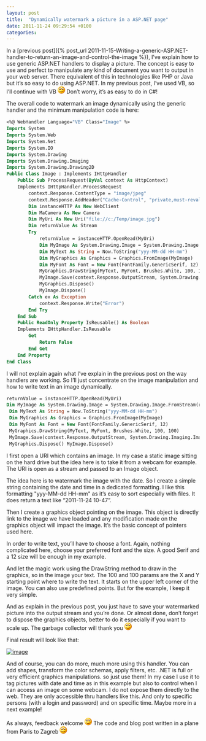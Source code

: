 ```yaml
---
layout: post
title:  "Dynamically watermark a picture in a ASP.NET page"
date: 2011-11-24 09:29:54 +0100
categories: 
---
```

In a [previous post]({% post_url 2011-11-15-Writing-a-generic-ASP.NET-handler-to-return-an-image-and-control-the-image %}), I’ve explain how to use generic ASP.NET handlers to display a picture. The concept is easy to use and perfect to manipulate any kind of document you want to output in your web server. There equivalent of this in technologies like PHP or Java but it’s so easy to do using ASP.NET. In my previous post, I’ve used VB, so I’ll continue with VB ![Sourire](/assets/4401.wlEmoticon-smile_2.png) Don’t worry, it’s as easy to do in C#!

 The overall code to watermark an image dynamically using the generic handler and the minimum manipulation code is here:

 
```vb
<%@ WebHandler Language="VB" Class="Image" %> 
Imports System 
Imports System.Web 
Imports System.Net 
Imports System.IO 
Imports System.Drawing 
Imports System.Drawing.Imaging 
Imports System.Drawing.Drawing2D 
Public Class Image : Implements IHttpHandler 
    Public Sub ProcessRequest(ByVal context As HttpContext) 
    Implements IHttpHandler.ProcessRequest 
        context.Response.ContentType = "image/jpeg" 
        context.Response.AddHeader("Cache-Control", "private,must-revalidate,post-check=1,pre-check=2,no-cache") 
        Dim instanceHTTP As New WebClient 
        Dim MaCamera As New Camera  
        Dim MyUri As New Uri("file://c:/Temp/image.jpg") 
        Dim returnValue As Stream 
        Try 
            returnValue = instanceHTTP.OpenRead(MyUri) 
            Dim MyImage As System.Drawing.Image = System.Drawing.Image.FromStream(returnValue) 
            Dim MyText As String = Now.ToString("yyy-MM-dd HH-mm") 
            Dim MyGraphics As Graphics = Graphics.FromImage(MyImage) 
            Dim MyFont As Font = New Font(FontFamily.GenericSerif, 12) 
            MyGraphics.DrawString(MyText, MyFont, Brushes.White, 100, 100)
            MyImage.Save(context.Response.OutputStream, System.Drawing.Imaging.ImageFormat.Jpeg) 
            MyGraphics.Dispose() 
            MyImage.Dispose()  
        Catch ex As Exception 
            context.Response.Write("Error") 
        End Try 
    End Sub 
    Public ReadOnly Property IsReusable() As Boolean 
    Implements IHttpHandler.IsReusable 
        Get 
            Return False 
        End Get 
    End Property 
End Class 
```

I will not explain again what I’ve explain in the previous post on the way handlers are working. So I’ll just concentrate on the image manipulation and how to write text in an image dynamically.
 
```vb
returnValue = instanceHTTP.OpenRead(MyUri) 
Dim MyImage As System.Drawing.Image = System.Drawing.Image.FromStream(returnValue)
 Dim MyText As String = Now.ToString("yyy-MM-dd HH-mm") 
 Dim MyGraphics As Graphics = Graphics.FromImage(MyImage) 
 Dim MyFont As Font = New Font(FontFamily.GenericSerif, 12) 
 MyGraphics.DrawString(MyText, MyFont, Brushes.White, 100, 100) 
 MyImage.Save(context.Response.OutputStream, System.Drawing.Imaging.ImageFormat.Jpeg) 
 MyGraphics.Dispose() MyImage.Dispose()
```

I first open a URI which contains an image. In my case a static image sitting on the hard drive but the idea here is to take it from a webcam for example. The URI is open as a stream and passed to an Image object. 

The idea here is to watermark the image with the date. So I create a simple string containing the date and time in a dedicated formatting. I like this formatting "yyy-MM-dd HH-mm" as it’s easy to sort especially with files. It does return a text like “2011-11-24 10-47”.

Then I create a graphics object pointing on the image. This object is directly link to the image we have loaded and any modification made on the graphics object will impact the image. It’s the basic concept of pointers used here. 

In order to write text, you’ll have to choose a font. Again, nothing complicated here, choose your preferred font and the size. A good Serif and a 12 size will be enough in my example.

And let the magic work using the DrawString method to draw in the graphics, so in the image your text. The 100 and 100 params are the X and Y starting point where to write the text. It starts on the upper left corner of the image. You can also use predefined points. But for the example, I keep it very simple.

And as explain in the previous post, you just have to save your watermarked picture into the output stream and you’re done. Or almost done, don’t forget to dispose the graphics objects, better to do it especially if you want to scale up. The garbage collector will thank you ![Sourire](/assets/4401.wlEmoticon-smile_2.png)

Final result will look like that:

[![image](/assets/6708.image_thumb.png)](/assets/5226.image_2.png)

And of course, you can do more, much more using this handler. You can add shapes, transform the color schemas, apply filters, etc. .NET is full or very efficient graphics manipulations. so just use them! In my case I use it to tag pictures with date and time as in this example but also to control when I can access an image on some webcam. I do not expose them directly to the web. They are only accessible thru handlers like this. And only to specific persons (with a login and password) and on specific time. Maybe more in a next example!

As always, feedback welcome ![Sourire](/assets/4401.wlEmoticon-smile_2.png) The code and blog post written in a plane from Paris to Zagreb ![Sourire](/assets/4401.wlEmoticon-smile_2.png)

